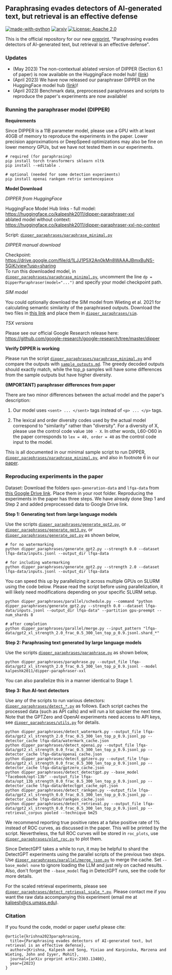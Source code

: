## Paraphrasing evades detectors of AI-generated text, but retrieval is an effective defense

[![made-with-python](https://img.shields.io/badge/Made%20with-Python-red.svg)](#python)
[![arxiv](https://img.shields.io/badge/arXiv-2303.13408-b31b1b.svg)](https://arxiv.org/abs/2303.13408)
[![License: Apache 2.0](https://img.shields.io/badge/License-Apache--2.0-blue.svg)](https://opensource.org/licenses/Apache-2.0)

This is the official repository for our new [preprint](https://arxiv.org/pdf/2303.13408.pdf), "Paraphrasing evades detectors of AI-generated text, but retrieval is an effective defense".

### Updates

* (May 2023) The non-contextual ablated version of DIPPER (Section 6.1 of paper) is now available on the HuggingFace model hub! ([link](https://huggingface.co/kalpeshk2011/dipper-paraphraser-xxl-no-context))
* (April 2023) We have now released our paraphraser DIPPER on the HuggingFace model hub ([link](https://huggingface.co/kalpeshk2011/dipper-paraphraser-xxl))!
* (April 2023) Benchmark data, preprocessed paraphrases and scripts to reproduce the paper's experiments are now available!

### Running the paraphraser model (DIPPER)

**Requirements**

Since DIPPER is a 11B parameter model, please use a GPU with at least 40GB of memory to reproduce the experiments in the paper. Lower precision approximations or DeepSpeed optimizations may also be fine on lower memory GPUs, but we have not tested them in our experiments.

```
# required (for paraphrasing)
pip install torch transformers sklearn nltk
pip install --editable .

# optional (needed for some detection experiments)
pip install openai rankgen retriv sentencepiece
```

**Model Download**

*DIPPER from HuggingFace*

HuggingFace Model Hub links -
full model: https://huggingface.co/kalpeshk2011/dipper-paraphraser-xxl  
ablated model without context: https://huggingface.co/kalpeshk2011/dipper-paraphraser-xxl-no-context

Script: [`dipper_paraphrases/paraphrase_minimal.py`](dipper_paraphrases/paraphrase_minimal.py)

*DIPPER manual download*

Checkpoint: https://drive.google.com/file/d/1LJJ1P5X2An0kMn8WAAAJBmxBuNS-5GiK/view?usp=sharing  
To run this downloaded model, in [`dipper_paraphrases/paraphrase_minimal.py`](dipper_paraphrases/paraphrase_minimal.py), uncomment the line `dp = DipperParaphraser(model="...")` and specify your model checkpoint path.

*SIM model*

You could optionally download the SIM model from Wieting et al. 2021 for calculating semantic similarity of the paraphrased outputs. Download the two files in [this link](https://drive.google.com/drive/folders/1rOOYF3ioDD_Nm0sduhD6ZE1xdUQQKqvG?usp=sharing) and place them in [`dipper_paraphrases/sim`](dipper_paraphrases/sim).

*T5X versions*

Please see our official Google Research release here: https://github.com/google-research/google-research/tree/master/dipper

**Verify DIPPER is working**

Please run the script [`dipper_paraphrases/paraphrase_minimal.py`](dipper_paraphrases/paraphrase_minimal.py) and compare the outputs with [`sample_outputs.md`](sample_outputs.md). The greedy decoded outputs should exactly match, while the top_p samples will have some differences from the sample outputs but have higher diversity.

**(IMPORTANT) paraphraser differences from paper**

There are two minor differences between the actual model and the paper's description:

1. Our model uses `<sent> ... </sent>` tags instead of `<p> ... </p>` tags.

2. The lexical and order diversity codes used by the actual model correspond to "similarity" rather than "diversity". For a diversity of X, please use the control code value `100 - X`. In other words, L60-O60 in the paper corresponds to `lex = 40, order = 40` as the control code input to the model.

This is all documented in our minimal sample script to run DIPPER, [`dipper_paraphrases/paraphrase_minimal.py`](dipper_paraphrases/paraphrase_minimal.py), and also in footnote 6 in our [paper](https://arxiv.org/pdf/2303.13408.pdf).

### Reproducing experiments in the paper

Dataset: Download the folders `open-generation-data` and `lfqa-data` from [this Google Drive link](https://drive.google.com/drive/folders/1mPROenBB0fzLO9AX4fe71k0UYv0xt3X1?usp=share_link). Place them in your root folder. Reproducing the experiments in the paper has three steps. We have already done Step 1 and Step 2 and added preprocessed data to Google Drive link.

**Step 1: Generating text from large language models**

Use the scripts [`dipper_paraphrases/generate_gpt2.py`](dipper_paraphrases/generate_gpt3.py), or [`dipper_paraphrases/generate_gpt3.py`](dipper_paraphrases/generate_gpt3.py), or [`dipper_paraphrases/generate_opt.py`](dipper_paraphrases/generate_opt.py) as shown below,

```
# for no watermarking
python dipper_paraphrases/generate_gpt2.py --strength 0.0 --dataset lfqa-data/inputs.jsonl --output_dir lfqa-data

# for including watermarking
python dipper_paraphrases/generate_gpt2.py --strength 2.0 --dataset lfqa-data/inputs.jsonl --output_dir lfqa-data
```

You can speed this up by parallelizing it across multiple GPUs on SLURM using the code below. Please read the script before using parallelization, it will likely need modifications depending on your specific SLURM setup.

```
python dipper_paraphrases/parallel/schedule.py --command "python dipper_paraphrases/generate_gpt2.py --strength 0.0 --dataset lfqa-data/inputs.jsonl --output_dir lfqa-data" --partition gpu-preempt --num_shards 8

# after completion
python dipper_paraphrases/parallel/merge.py --input_pattern "lfqa-data/gpt2_xl_strength_2.0_frac_0.5_300_len_top_p_0.9.jsonl.shard_*"
```

**Step 2: Paraphrasing text generated by large language models**

Use the scripts [`dipper_paraphrases/paraphrase.py`](dipper_paraphrases/paraphrase.py) as shown below,

```
python dipper_paraphrases/paraphrase.py --output_file lfqa-data/gpt2_xl_strength_2.0_frac_0.5_300_len_top_p_0.9.jsonl --model kalpeshk2011/dipper-paraphraser-xxl
```

You can also parallelize this in a manner identical to Stage 1.

**Step 3: Run AI-text detectors**

Use any of the scripts to run various detectors: [`dipper_paraphrases/detect_*.py`](dipper_paraphrases) as follows. Each script caches the processed data (such as API calls) and will run a lot quicker the next time. Note that the GPTZero and OpenAI experiments need access to API keys, see [`dipper_paraphrases/utils.py`](dipper_paraphrases/utils.py) for details.

```
python dipper_paraphrases/detect_watermark.py --output_file lfqa-data/gpt2_xl_strength_2.0_frac_0.5_300_len_top_p_0.9.jsonl_pp --detector_cache lfqa-data/watermark_cache.json
python dipper_paraphrases/detect_openai.py --output_file lfqa-data/gpt2_xl_strength_0.0_frac_0.5_300_len_top_p_0.9.jsonl_pp --detector_cache lfqa-data/openai_cache.json
python dipper_paraphrases/detect_gptzero.py --output_file lfqa-data/gpt2_xl_strength_0.0_frac_0.5_300_len_top_p_0.9.jsonl_pp --detector_cache lfqa-data/gptzero_cache.json
python dipper_paraphrases/detect_detectgpt.py --base_model "facebook/opt-13b" --output_file lfqa-data/opt_13b_strength_0.0_frac_0.5_300_len_top_p_0.9.jsonl_pp --detector_cache lfqa-data/detectgpt_cache_opt.json
python dipper_paraphrases/detect_rankgen.py --output_file lfqa-data/gpt2_xl_strength_0.0_frac_0.5_300_len_top_p_0.9.jsonl_pp --detector_cache lfqa-data/rankgen_cache.json
python dipper_paraphrases/detect_retrieval.py --output_file lfqa-data/gpt2_xl_strength_0.0_frac_0.5_300_len_top_p_0.9.jsonl_pp --retrieval_corpus pooled --technique bm25
```

We recommend reporting true positive rates at a false positive rate of 1% instead of ROC curves, as discussed in the paper. This will be printed by the script. Nevertheless, the full ROC curves will be stored in `roc_plots`, use [`dipper_paraphrases/plot_roc.py`](dipper_paraphrases/plot_roc.py) to plot them.

Since DetectGPT takes a while to run, it may be helpful to shard the DetectGPT experiments using the parallel scripts of the previous two steps. Use [`dipper_paraphrases/parallel/merge_json.py`](dipper_paraphrases/parallel/merge_json.py) to merge the cache. Set `--base_model none` to ignore loading the LLM and just rely on cached results. Also, don't forget the `--base_model` flag in DetectGPT runs, see the code for more details.

For the scaled retrieval experiments, please see [`dipper_paraphrases/detect_retrieval_scale_*.py`](dipper_paraphrases). Please contact me if you want the raw data accompanying this experiment (email me at kalpesh@cs.umass.edu).

### Citation

If you found the code, model or paper useful please cite:

```
@article{krishna2023paraphrasing,
  title={Paraphrasing evades detectors of AI-generated text, but retrieval is an effective defense},
  author={Krishna, Kalpesh and Song, Yixiao and Karpinska, Marzena and Wieting, John and Iyyer, Mohit},
  journal={arXiv preprint arXiv:2303.13408},
  year={2023}
}
```

